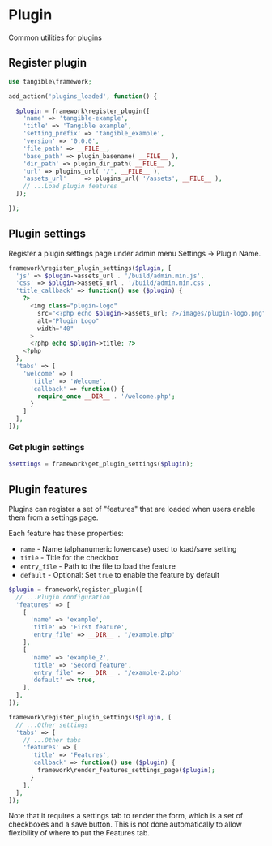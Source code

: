 # Plugin

Common utilities for plugins

## Register plugin

```php
use tangible\framework;

add_action('plugins_loaded', function() {

  $plugin = framework\register_plugin([
    'name' => 'tangible-example',
    'title' => 'Tangible example',
    'setting_prefix' => 'tangible_example',
    'version' => '0.0.0',
    'file_path' => __FILE__,
    'base_path' => plugin_basename( __FILE__ ),
    'dir_path' => plugin_dir_path( __FILE__ ),
    'url' => plugins_url( '/', __FILE__ ),
    'assets_url'     => plugins_url( '/assets', __FILE__ ),
    // ...Load plugin features
  ]);

});
```

## Plugin settings

Register a plugin settings page under admin menu Settings -> Plugin Name.

```php
framework\register_plugin_settings($plugin, [
  'js' => $plugin->assets_url . '/build/admin.min.js',
  'css' => $plugin->assets_url . '/build/admin.min.css',
  'title_callback' => function() use ($plugin) {
    ?>
      <img class="plugin-logo"
        src="<?php echo $plugin->assets_url; ?>/images/plugin-logo.png"
        alt="Plugin Logo"
        width="40"
      >
      <?php echo $plugin->title; ?>
    <?php
  },
  'tabs' => [
    'welcome' => [
      'title' => 'Welcome',
      'callback' => function() {
        require_once __DIR__ . '/welcome.php';
      }
    ]
  ],
]);
```

### Get plugin settings

```php
$settings = framework\get_plugin_settings($plugin);
```

## Plugin features

Plugins can register a set of "features" that are loaded when users enable them from a settings page.

Each feature has these properties:

- `name` - Name (alphanumeric lowercase) used to load/save setting
- `title` - Title for the checkbox
- `entry_file` - Path to the file to load the feature
- `default` - Optional: Set `true` to enable the feature by default

```php
$plugin = framework\register_plugin([
  // ...Plugin configuration
  'features' => [
    [
      'name' => 'example',
      'title' => 'First feature',
      'entry_file' => __DIR__ . '/example.php'
    ],
    [
      'name' => 'example_2',
      'title' => 'Second feature',
      'entry_file' => __DIR__ . '/example-2.php'
      'default' => true,
    ],
  ],
]);

framework\register_plugin_settings($plugin, [
  // ...Other settings
  'tabs' => [
    // ...Other tabs
    'features' => [
      'title' => 'Features',
      'callback' => function() use ($plugin) {
        framework\render_features_settings_page($plugin);
      }
    ],
  ],
]);
```

Note that it requires a settings tab to render the form, which is a set of checkboxes and a save button. This is not done automatically to allow flexibility of where to put the Features tab.
